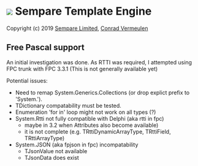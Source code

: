 # ![](../images/sempare-logo-45px.png) Sempare Template Engine

Copyright (c) 2019 [Sempare Limited](http://www.sempare.ltd), [Conrad Vermeulen](mailto:conrad.vermeulen@gmail.com)

## Free Pascal support

An initial investigation was done. As RTTI was required, I attempted using FPC trunk with FPC 3.3.1 (This is not generally available yet)

Potential issues:

- Need to remap System.Generics.Collections (or drop explict prefix to 'System.').
- TDictionary compatability must be tested.
- Enumeration 'for in' loop might not work on all types (?)
- System.Rtti not fully compatible with Delphi (aka rtti in fpc)
  - maybe in 3.2 when Attributes also become available)
  - it is not complete (e.g. TRttiDynamicArrayType, TRttiField, TRttiArrayType)
- System.JSON (aka fpjson in fpc) incompatability
  - TJsonValue not available
  - TJsonData does exist